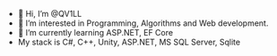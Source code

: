 - 👋 Hi, I’m @QV1LL
- 👀 I’m interested in Programming, Algorithms and Web development.
- 🌱 I’m currently learning ASP.NET, EF Core
- My stack is C#, C++, Unity, ASP.NET, MS SQL Server, Sqlite
